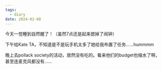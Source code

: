 ```yaml
---
tags:
  - diary
date: 2024-02-08
---
```

今天一觉睡到自然醒了！（虽然7点还是起来摁掉了闹钟）

下午给Kate TA，不知道是不是玩手机太多了她给我布置了任务……hummmm

晚上去pollack society的活动，居然没有吃的。看来他们的budget也缩水了啊，甚至连麦克风都没有……

